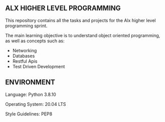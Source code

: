## ALX HIGHER LEVEL PROGRAMMING

This repository contains all the tasks and projects for the Alx higher level programming sprint.

The main learning objective is to understand object oriented programming, as well as concepts such as:
* Networking
* Databases
* Restful Apis
* Test Driven Development

## ENVIRONMENT
Language: Python 3.8.10

Operating System: 20.04 LTS

Style Guidelines: PEP8
